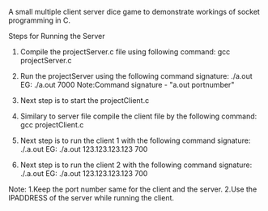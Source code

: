 
A small multiple client server dice game to demonstrate workings of socket programming in C.

Steps for Running the Server
1. Compile the projectServer.c file using following command:
gcc projectServer.c

2. Run the projectServer using the following command signature:
./a.out <PORTNO>
EG: ./a.out 7000
Note:Command signature - "a.out portnumber"

3. Next step is to start the projectClient.c

4. Similary to server file compile the client file by the following command:
gcc projectClient.c

5. Next step is to run the client 1 with the following command signature:
./.a.out <IPADDRESS> <PORTNO>
EG: ./a.out 123.123.123.123 700

6. Next step is to run the client 2 with the following command signature:
./.a.out <IPADDRESS> <PORTNO>
EG: ./a.out 123.123.123.123 700

Note:
1.Keep the port number same for the client and the server.
2.Use the IPADDRESS of the server while running the client.
